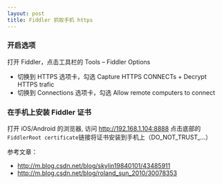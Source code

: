 ```yaml
---
layout: post
title: Fiddler 抓取手机 https 
---
```


### 开启选项

打开 Fiddler，点击工具栏的 Tools – Fiddler Options

- 切换到 HTTPS 选项卡，勾选 Capture HTTPS CONNECTs + Decrypt HTTPS trafic
- 切换到 Connections 选项卡，勾选 Allow remote computers to connect 

### 在手机上安装 Fiddler 证书

打开 iOS/Android 的浏览器, 访问 http://192.168.1.104:8888
点击底部的`FiddlerRoot certificate`链接将证书安装到手机上（DO_NOT_TRUST_...）

参考文章：

- <http://m.blog.csdn.net/blog/skylin19840101/43485911>
- <http://m.blog.csdn.net/blog/roland_sun_2010/30078353>
